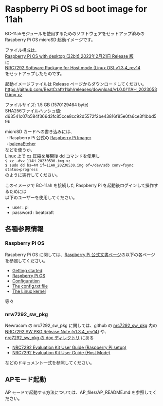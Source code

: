 # Raspberry Pi OS sd boot image for 11ah

BC-11ahモジュールを使用するためのソフトウェアをセットアップ済みの  
Raspberry Pi OS microSD 起動イメージです。  

ファイル構成は、  
[Raspberry Pi OS with desktop (32bit) 2023年2月21日 Release 版](https://downloads.raspberrypi.org/raspios_armhf/images/raspios_armhf-2023-02-22/2023-02-21-raspios-bullseye-armhf.img.xz)  
に  
[NRC7292 Software Package for Host mode (Linux OS) v1.3.4_rev14](https://github.com/newracom/nrc7292_sw_pkg/tree/v1.3.4_rev14)  
をセットアップしたものです。


起動イメージファイルは Release ページからダウンロードしてください。 
https://github.com/BeatCraft/11ah/releases/download/v1.0.0/11AH_20230530.img.xz

ファイルサイズ: 1.5 GB (1570129464 byte)  
SHA256ファイルハッシュ値: d63541c07b584f366d3fc85cce8cc92d5572f2be43816f85e0fa6ce3f4bbd59b  


microSD カードへの書き込みには、  
・Raspberry Pi 公式の [Raspberry Pi Imager](https://www.raspberrypi.com/software/)   
・[balenaEtcher](https://etcher.balena.io/#download-etcher)  
などを使うか、  
Linux 上で xz 圧縮を展開後 dd コマンドを使用し  
`$ xz -dvv 11AH_20230530.img.xz`  
`$ sudo dd bs=4M if=11AH_20230530.img of=/dev/sdb conv=fsync status=progress`  
のように実行してください。


このイメージで BC-11ah を接続した Raspberry Pi を起動後ログインして操作するためには  
以下のユーザーを使用してください。  
* user : pi
* password : beatcraft


## 各種参照情報
### Raspberry Pi OS
Raspberry Pi OS に関しては、[Raspberry Pi 公式文書ページ](https://www.raspberrypi.com/documentation/)の以下の各ページを参照してください。  
* [Getting started](https://www.raspberrypi.com/documentation/computers/getting-started.html)
* [Raspberry Pi OS](https://www.raspberrypi.com/documentation/computers/os.html)
* [Configuration](https://www.raspberrypi.com/documentation/computers/configuration.html)
* [The config.txt file](https://www.raspberrypi.com/documentation/computers/config_txt.html)
* [The Linux kernel](https://www.raspberrypi.com/documentation/computers/linux_kernel.html)
  
等々  

### nrw7292_sw_pkg
Newracom の nrc7292_sw_pkg に関しては、github の [nrc7292_sw_pkg](https://github.com/newracom/nrc7292_sw_pkg/tree/v1.3.4_rev14/) 内の  
[NRC7292 SW PKG Release Note (v1.3.4_rev14)](https://github.com/newracom/nrc7292_sw_pkg/blob/v1.3.4_rev14/release_note/RN-7292-001-SW_PKG_release_note%20(v1.3.4_rev14).pdf)  
や、  
[nrc7292_sw_pkg の doc ディレクトリ](https://github.com/newracom/nrc7292_sw_pkg/tree/v1.3.4_rev14/package/host/doc) にある
* [NRC7292 Evaluation Kit User Guide (Raspberry Pi setup)](https://github.com/newracom/nrc7292_sw_pkg/blob/v1.3.4_rev14/package/host/doc/UG-7292-018-Raspberry_Pi_setup.pdf)
* [NRC7292 Evaluation Kit User Guide (Host Mode)](https://github.com/newracom/nrc7292_sw_pkg/blob/v1.3.4_rev14/package/host/doc/UG-7292-001-EVK%20User%20Guide%20(Host%20Mode).pdf)  

などのドキュメント一式を参照してください。


## APモード起動
AP モードで起動する方法については、AP_files/AP_README.md を参照してください。  


